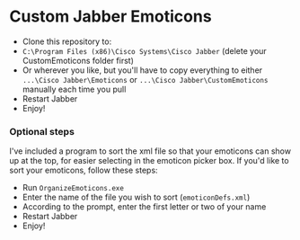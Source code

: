 # Custom Jabber Emoticons
- Clone this repository to:
 - `C:\Program Files (x86)\Cisco Systems\Cisco Jabber` (delete your CustomEmoticons folder first)
 - Or wherever you like, but you'll have to copy everything to either `...\Cisco Jabber\Emoticons` or `...\Cisco Jabber\CustomEmoticons` manually each time you pull
- Restart Jabber
- Enjoy!

### Optional steps
I've included a program to sort the xml file so that your emoticons can show up at the top, for easier selecting in the emoticon picker box. If you'd like to sort your emoticons, follow these steps:
- Run `OrganizeEmoticons.exe`
- Enter the name of the file you wish to sort (`emoticonDefs.xml`)
- According to the prompt, enter the first letter or two of your name
- Restart Jabber
- Enjoy!
